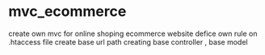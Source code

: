 # mvc_ecommerce
create own mvc for online shoping ecommerce website 
defice own rule on .htaccess file
create base url path
creating base controller , base model 
